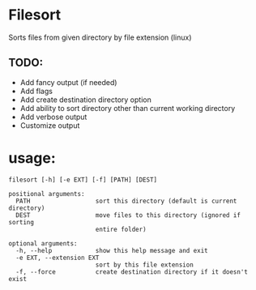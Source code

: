# Filesort
Sorts files from given directory by file extension (linux)

## TODO: 
* Add fancy output (if needed)
* Add flags 
* Add create destination directory option 
* Add ability to sort directory other than current working directory 
* Add verbose output 
* Customize output 

# usage:
```
filesort [-h] [-e EXT] [-f] [PATH] [DEST]

positional arguments:
  PATH                  sort this directory (default is current directory)
  DEST                  move files to this directory (ignored if sorting
                        entire folder)

optional arguments:
  -h, --help            show this help message and exit
  -e EXT, --extension EXT
                        sort by this file extension
  -f, --force           create destination directory if it doesn't exist
```

